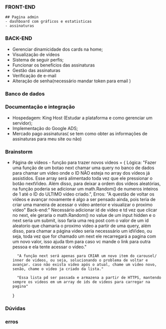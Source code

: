 ### FRONT-END
    ## Pagina admin 
    - dashboard com gráficos e estatisticas
    - assinaturas
### BACK-END
- Gerenciar dinamicidade dos cards na home;
- Visualização de vídeos
- Sistema de seguir perfis;
- Funcionar os benefícios das assinaturas
- Gestão das assinaturas
- Verificação de e-mail
- Alteração de senha(necessário mandar token para email )
  
### Banco de dados

### Documentação e integração 
- Hospedagem: King Host (Estudar a plataforma e como gerenciar um servidor);
- Implementação do Google ADS;
- Mercado pago assinaturas( se tem como obter as informações de assinaturas para meu site ou não)

### Brainstorm
- Página de vídeos - função para trazer novos videos = {
        Lógica: "Fazer uma função de um botao next chamar uma query no banco de dados para chamar um video onde o ID NÃO esteja no array dos vídeos já assistidos. Esse array será alimentado toda vez que ele pressionar o botão nextVideo. Além disso, para deixar a ordem dos vídeos aleatórias, na função poderia se adicionar um math.Random() de numeros inteiros de 1 até o ID do ULTIMO vídeo criado.",
        Erros: "A questão de voltar os vídeos e avançar novamente é algo a ser pensado ainda, pois teria de criar uma maneira de acessar o video anterior e visualizar o proximo vídeo"
        Back-end:" Necessário adicionar id de video e td vez que clicar no next, ele geraria o math.Random() no value de um input hidden e o next seria um submit, isso faria uma req post com o valor de um id aleatorio que chamaria o proximo video a partir de uma query, além disso, para chamar a página video seria necesssário um idVideo, ou seja, toda vez que for chamado um next ele recarregará a pagina com um novo valor, isso ajuda tbm para caso vc mande o link para outra pessoa e ela tente acessar o video."

        "A função next será apenas para CRIAR um novo item do carousel/ inner de videos, ou seja, solucionando o problema de voltar e avançar. caso não exista video após o atual, chame um video novo, senão, chame o video ja criado da lista."

        "Essa lista pd ser passada e armazena a partir de HTTPS, mantendo sempre os videos em um array de ids de videos para carregar na pagina"
    }

### Dúvidas

### erros